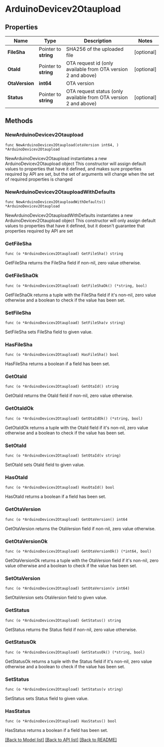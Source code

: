 # ArduinoDevicev2Otaupload

## Properties

Name | Type | Description | Notes
------------ | ------------- | ------------- | -------------
**FileSha** | Pointer to **string** | SHA256 of the uploaded file | [optional] 
**OtaId** | Pointer to **string** | OTA request id (only available from OTA version 2 and above) | [optional] 
**OtaVersion** | **int64** | OTA version | 
**Status** | Pointer to **string** | OTA request status (only available from OTA version 2 and above) | [optional] 

## Methods

### NewArduinoDevicev2Otaupload

`func NewArduinoDevicev2Otaupload(otaVersion int64, ) *ArduinoDevicev2Otaupload`

NewArduinoDevicev2Otaupload instantiates a new ArduinoDevicev2Otaupload object
This constructor will assign default values to properties that have it defined,
and makes sure properties required by API are set, but the set of arguments
will change when the set of required properties is changed

### NewArduinoDevicev2OtauploadWithDefaults

`func NewArduinoDevicev2OtauploadWithDefaults() *ArduinoDevicev2Otaupload`

NewArduinoDevicev2OtauploadWithDefaults instantiates a new ArduinoDevicev2Otaupload object
This constructor will only assign default values to properties that have it defined,
but it doesn't guarantee that properties required by API are set

### GetFileSha

`func (o *ArduinoDevicev2Otaupload) GetFileSha() string`

GetFileSha returns the FileSha field if non-nil, zero value otherwise.

### GetFileShaOk

`func (o *ArduinoDevicev2Otaupload) GetFileShaOk() (*string, bool)`

GetFileShaOk returns a tuple with the FileSha field if it's non-nil, zero value otherwise
and a boolean to check if the value has been set.

### SetFileSha

`func (o *ArduinoDevicev2Otaupload) SetFileSha(v string)`

SetFileSha sets FileSha field to given value.

### HasFileSha

`func (o *ArduinoDevicev2Otaupload) HasFileSha() bool`

HasFileSha returns a boolean if a field has been set.

### GetOtaId

`func (o *ArduinoDevicev2Otaupload) GetOtaId() string`

GetOtaId returns the OtaId field if non-nil, zero value otherwise.

### GetOtaIdOk

`func (o *ArduinoDevicev2Otaupload) GetOtaIdOk() (*string, bool)`

GetOtaIdOk returns a tuple with the OtaId field if it's non-nil, zero value otherwise
and a boolean to check if the value has been set.

### SetOtaId

`func (o *ArduinoDevicev2Otaupload) SetOtaId(v string)`

SetOtaId sets OtaId field to given value.

### HasOtaId

`func (o *ArduinoDevicev2Otaupload) HasOtaId() bool`

HasOtaId returns a boolean if a field has been set.

### GetOtaVersion

`func (o *ArduinoDevicev2Otaupload) GetOtaVersion() int64`

GetOtaVersion returns the OtaVersion field if non-nil, zero value otherwise.

### GetOtaVersionOk

`func (o *ArduinoDevicev2Otaupload) GetOtaVersionOk() (*int64, bool)`

GetOtaVersionOk returns a tuple with the OtaVersion field if it's non-nil, zero value otherwise
and a boolean to check if the value has been set.

### SetOtaVersion

`func (o *ArduinoDevicev2Otaupload) SetOtaVersion(v int64)`

SetOtaVersion sets OtaVersion field to given value.


### GetStatus

`func (o *ArduinoDevicev2Otaupload) GetStatus() string`

GetStatus returns the Status field if non-nil, zero value otherwise.

### GetStatusOk

`func (o *ArduinoDevicev2Otaupload) GetStatusOk() (*string, bool)`

GetStatusOk returns a tuple with the Status field if it's non-nil, zero value otherwise
and a boolean to check if the value has been set.

### SetStatus

`func (o *ArduinoDevicev2Otaupload) SetStatus(v string)`

SetStatus sets Status field to given value.

### HasStatus

`func (o *ArduinoDevicev2Otaupload) HasStatus() bool`

HasStatus returns a boolean if a field has been set.


[[Back to Model list]](../README.md#documentation-for-models) [[Back to API list]](../README.md#documentation-for-api-endpoints) [[Back to README]](../README.md)


